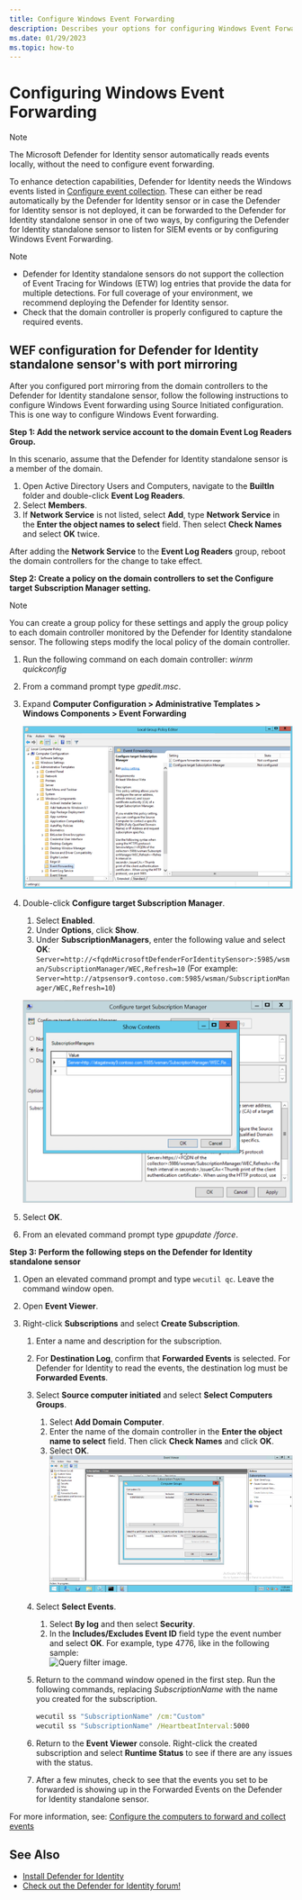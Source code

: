 ```yaml
---
title: Configure Windows Event Forwarding 
description: Describes your options for configuring Windows Event Forwarding with Microsoft Defender for Identity
ms.date: 01/29/2023
ms.topic: how-to
---
```


# Configuring Windows Event Forwarding

> [!NOTE]
> The Microsoft Defender for Identity sensor automatically reads events locally, without the need to configure event forwarding.

To enhance detection capabilities, Defender for Identity needs the Windows events listed in [Configure event collection](configure-windows-event-collection.md#configure-event-collection). These can either be read automatically by the Defender for Identity sensor or in case the Defender for Identity sensor is not deployed, it can be forwarded to the Defender for Identity standalone sensor in one of two ways, by configuring the Defender for Identity standalone sensor to listen for SIEM events or by configuring Windows Event Forwarding.

> [!NOTE]
>
> - Defender for Identity standalone sensors do not support the collection of Event Tracing for Windows (ETW) log entries that provide the data for multiple detections. For full coverage of your environment, we recommend deploying the Defender for Identity sensor.
> - Check that the domain controller is properly configured to capture the required events.

## WEF configuration for Defender for Identity standalone sensor's with port mirroring

After you configured port mirroring from the domain controllers to the Defender for Identity standalone sensor, follow the following instructions to configure Windows Event forwarding using Source Initiated configuration. This is one way to configure Windows Event forwarding.

**Step 1: Add the network service account to the domain Event Log Readers Group.**

In this scenario, assume that the Defender for Identity standalone sensor is a member of the domain.

1. Open Active Directory Users and Computers, navigate to the **BuiltIn** folder and double-click **Event Log Readers**.
1. Select **Members**.
1. If **Network Service** is not listed, select **Add**, type **Network Service** in the **Enter the object names to select** field. Then select **Check Names** and select **OK** twice.

After adding the **Network Service** to the **Event Log Readers** group, reboot the domain controllers for the change to take effect.

**Step 2: Create a policy on the domain controllers to set the Configure target Subscription Manager setting.**

> [!NOTE]
> You can create a group policy for these settings and apply the group policy to each domain controller monitored by the Defender for Identity standalone sensor. The following steps modify the local policy of the domain controller.

1. Run the following command on each domain controller: *winrm quickconfig*
1. From a command prompt type *gpedit.msc*.
1. Expand **Computer Configuration > Administrative Templates > Windows Components > Event Forwarding**

    ![Local policy group editor image.](media/wef-1-local-group-policy-editor.png)

1. Double-click **Configure target Subscription Manager**.

    1. Select **Enabled**.
    1. Under **Options**, click **Show**.
    1. Under **SubscriptionManagers**, enter the following value and select **OK**:
        `Server=http://<fqdnMicrosoftDefenderForIdentitySensor>:5985/wsman/SubscriptionManager/WEC,Refresh=10` (For example: `Server=http://atpsensor9.contoso.com:5985/wsman/SubscriptionManager/WEC,Refresh=10`)

    ![Configure target subscription image.](media/wef-2-config-target-sub-manager.png)

1. Select **OK**.
1. From an elevated command prompt type *gpupdate /force*.

**Step 3: Perform the following steps on the Defender for Identity standalone sensor**

1. Open an elevated command prompt and type `wecutil qc`. Leave the command window open.
1. Open **Event Viewer**.
1. Right-click **Subscriptions** and select **Create Subscription**.

    1. Enter a name and description for the subscription.
    1. For **Destination Log**, confirm that **Forwarded Events** is selected. For Defender for Identity to read the events, the destination log must be **Forwarded Events**.
    1. Select **Source computer initiated** and select **Select Computers Groups**.
        1. Select **Add Domain Computer**.
        1. Enter the name of the domain controller in the **Enter the object name to select** field. Then click **Check Names** and click **OK**.
        1. Select **OK**.
        ![Event Viewer image.](media/wef-3-event-viewer.png)
    1. Select **Select Events**.
        1. Select **By log** and then select **Security**.
        1. In the **Includes/Excludes Event ID** field type the event number and select **OK**. For example, type 4776, like in the following sample:<br/>
        ![Query filter image.](media/wef-4-query-filter.png)
    1. Return to the command window opened in the first step. Run the following commands, replacing *SubscriptionName* with the name you created for the subscription.

        ```cmd
        wecutil ss "SubscriptionName" /cm:"Custom"
        wecutil ss "SubscriptionName" /HeartbeatInterval:5000
        ```

    1. Return to the **Event Viewer** console. Right-click the created subscription and select **Runtime Status** to see if there are any issues with the status.
    1. After a few minutes, check to see that the events you set to be forwarded is showing up in the Forwarded Events on the Defender for Identity standalone sensor.

For more information, see: [Configure the computers to forward and collect events](/previous-versions/windows/it-pro/windows-server-2008-R2-and-2008/cc748890(v=ws.11))

## See Also

- [Install Defender for Identity](/defender-for-identity/classic-install-step1)
- [Check out the Defender for Identity forum!](<https://aka.ms/MDIcommunity>)
